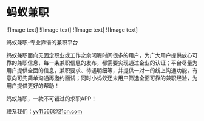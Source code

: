 # 蚂蚁兼职

![Image text]  ![Image text]  ![Image text]  ![Image text]

蚂蚁兼职-专业靠谱的兼职平台

蚂蚁兼职面向无固定职业或工作之余闲暇时间很多的用户，为广大用户提供放心可靠的兼职信息，每一条兼职信息的发布，都需要实现通过企业的认证；平台尽量为用户提供全面的信息，兼职要求、待遇明细等，并提供一对一的线上沟通功能，有意向可先简单沟通再邀约面试；同时小蚂蚁还未用户筛选全面可靠的兼职经验，为用户提供更好的帮助！

蚂蚁兼职，一款不可错过的求职APP！

联系我们：yv11566@21cn.com
